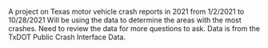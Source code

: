 A project on Texas motor vehicle crash reports in 2021 from 1/2/2021 to 10/28/2021
Will be using the data to determine the areas with the most crashes.
Need to review the data for more questions to ask.
Data is from the TxDOT Public Crash Interface Data.
